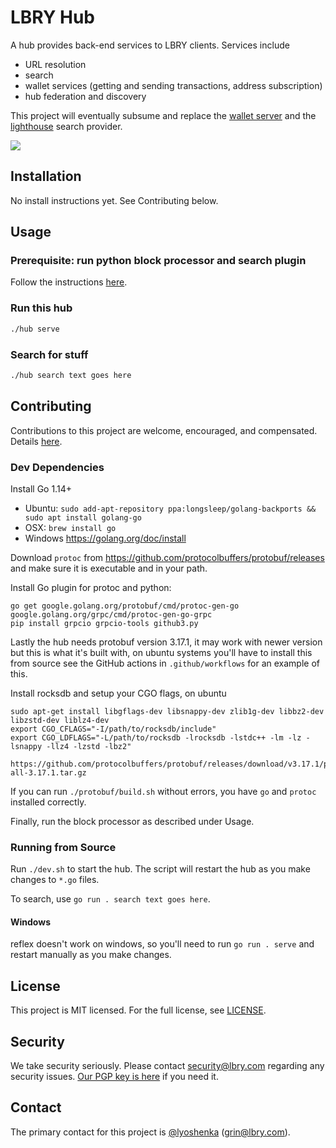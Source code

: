 # LBRY Hub

A hub provides back-end services to LBRY clients. Services include

- URL resolution
- search
- wallet services (getting and sending transactions, address subscription)
- hub federation and discovery

This project will eventually subsume and replace the
[wallet server](https://github.com/lbryio/lbry-sdk/blob/v0.92.0/docker/Dockerfile.wallet_server)
and the [lighthouse](https://github.com/lbryio/lighthouse) search provider.

![](./diagram.png)

## Installation

No install instructions yet. See Contributing below.

## Usage

### Prerequisite: run python block processor and search plugin

Follow the instructions [here](https://lbry.tech/resources/wallet-server).

### Run this hub

```bash
./hub serve
```

### Search for stuff

```bash
./hub search text goes here
```

## Contributing

Contributions to this project are welcome, encouraged, and compensated. Details [here](https://lbry.tech/contribute).

### Dev Dependencies

Install Go 1.14+

- Ubuntu: `sudo add-apt-repository ppa:longsleep/golang-backports && sudo apt install golang-go`
- OSX: `brew install go`
- Windows https://golang.org/doc/install

Download `protoc` from https://github.com/protocolbuffers/protobuf/releases and make sure it is
executable and in your path.

Install Go plugin for protoc and python:

```
go get google.golang.org/protobuf/cmd/protoc-gen-go google.golang.org/grpc/cmd/protoc-gen-go-grpc
pip install grpcio grpcio-tools github3.py
```

Lastly the hub needs protobuf version 3.17.1, it may work with newer version but this is what it's built with, on ubuntu systems you'll have to install this from source see the GitHub actions in `.github/workflows` for an example of this.

Install rocksdb and setup your CGO flags, on ubuntu

```
sudo apt-get install libgflags-dev libsnappy-dev zlib1g-dev libbz2-dev libzstd-dev liblz4-dev
export CGO_CFLAGS="-I/path/to/rocksdb/include"
export CGO_LDFLAGS="-L/path/to/rocksdb -lrocksdb -lstdc++ -lm -lz -lsnappy -llz4 -lzstd -lbz2"
```

```
https://github.com/protocolbuffers/protobuf/releases/download/v3.17.1/protobuf-all-3.17.1.tar.gz
```

If you can run `./protobuf/build.sh` without errors, you have `go` and `protoc` installed correctly. 

Finally, run the block processor as described under Usage.

### Running from Source

Run `./dev.sh` to start the hub. The script will restart the hub as you make changes to `*.go` files. 

To search, use `go run . search text goes here`.

#### Windows

reflex doesn't work on windows, so you'll need to run `go run . serve` and restart manually as you make changes.

## License

This project is MIT licensed. For the full license, see [LICENSE](LICENSE).

## Security

We take security seriously. Please contact security@lbry.com regarding any security issues. [Our PGP key is here](https://lbry.com/faq/pgp-key) if you need it.

## Contact

The primary contact for this project is [@lyoshenka](https://github.com/lyoshenka) ([grin@lbry.com](mailto:grin@lbry.com)).
